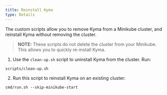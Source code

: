 ```yaml
---
title: Reinstall Kyma
type: Details
---
```

The custom scripts allow you to remove Kyma from a Minikube cluster, and reinstall Kyma without removing the cluster.

> **NOTE:** These scripts do not delete the cluster from your Minikube. This allows you to quickly re-install Kyma.

1. Use the `clean-up.sh` script to uninstall Kyma from the cluster. Run:
  ```
  scripts/clean-up.sh
  ```

2. Run this script to reinstall Kyma on an existing cluster:
  ```
  cmd/run.sh --skip-minikube-start
  ```
